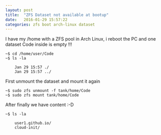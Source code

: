 ```yaml
---
layout: post
title:  "ZFS Dataset not available at bootup"
date:   2016-01-29 15:57:22
categories: zfs boot arch-linux dataset
---
```


I have my /home with a ZFS pool in Arch Linux, i reboot the PC and one dataset Code inside is empty !!!


    ~$ cd /home/user/Code
    ~$ ls -la
        
        Jan 29 15:57 ./
        Jan 29 15:57 ../
    
First unmount the dataset and mount it again

    ~$ sudo zfs unmount -f tank/home/Code
    ~$ sudo zfs mount tank/home/Code


After finally we have content :-D

    ~$ ls -la

        user1.github.io/
        cloud-init/        


